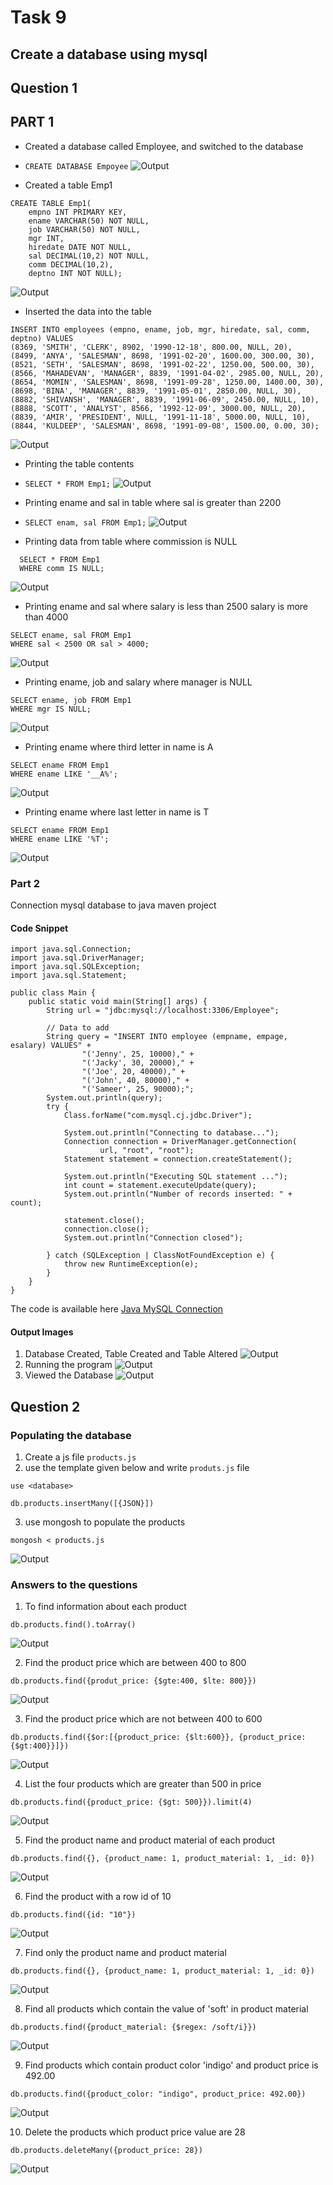 # Task 9

## Create a database using mysql
## Question 1
## PART 1
- Created a database called Employee, and switched to the database
- ```CREATE DATABASE Empoyee```
![Output](images/Output_1.png)

- Created a table Emp1
```
CREATE TABLE Emp1(
    empno INT PRIMARY KEY,
    ename VARCHAR(50) NOT NULL,
    job VARCHAR(50) NOT NULL,
    mgr INT,
    hiredate DATE NOT NULL,
    sal DECIMAL(10,2) NOT NULL,
    comm DECIMAL(10,2),
    deptno INT NOT NULL);
```
![Output](images/Output_2.png)

- Inserted the data into the table 
```
INSERT INTO employees (empno, ename, job, mgr, hiredate, sal, comm, deptno) VALUES
(8369, 'SMITH', 'CLERK', 8902, '1990-12-18', 800.00, NULL, 20),
(8499, 'ANYA', 'SALESMAN', 8698, '1991-02-20', 1600.00, 300.00, 30),
(8521, 'SETH', 'SALESMAN', 8698, '1991-02-22', 1250.00, 500.00, 30),
(8566, 'MAHADEVAN', 'MANAGER', 8839, '1991-04-02', 2985.00, NULL, 20),
(8654, 'MOMIN', 'SALESMAN', 8698, '1991-09-28', 1250.00, 1400.00, 30),
(8698, 'BINA', 'MANAGER', 8839, '1991-05-01', 2850.00, NULL, 30),
(8882, 'SHIVANSH', 'MANAGER', 8839, '1991-06-09', 2450.00, NULL, 10),
(8888, 'SCOTT', 'ANALYST', 8566, '1992-12-09', 3000.00, NULL, 20),
(8839, 'AMIR', 'PRESIDENT', NULL, '1991-11-18', 5000.00, NULL, 10),
(8844, 'KULDEEP', 'SALESMAN', 8698, '1991-09-08', 1500.00, 0.00, 30);

```
![Output](images/Output_3.png)

- Printing the table contents
- ```SELECT * FROM Emp1;```
![Output](images/Output_4.png)

- Printing ename and sal in table where sal is greater than 2200
- ```SELECT enam, sal FROM Emp1;```
![Output](images/Output_5.png)

- Printing data from table where commission is NULL
```
  SELECT * FROM Emp1
  WHERE comm IS NULL;
```
![Output](images/Output_6.png)

- Printing ename and sal where salary is less than 2500 salary is more than 4000
```
SELECT ename, sal FROM Emp1
WHERE sal < 2500 OR sal > 4000;
```
![Output](images/Output_7.png)

- Printing ename, job and salary where manager is NULL
```
SELECT ename, job FROM Emp1
WHERE mgr IS NULL;
```
![Output](images/Output_8.png)

- Printing ename where third letter in name is A
```
SELECT ename FROM Emp1
WHERE ename LIKE '__A%';
```
![Output](images/Output_9.png)

- Printing ename where last letter in name is T
```
SELECT ename FROM Emp1
WHERE ename LIKE '%T';
```
![Output](images/Output_10.png)

### Part 2
Connection mysql database to java maven project

#### Code Snippet
```
import java.sql.Connection;
import java.sql.DriverManager;
import java.sql.SQLException;
import java.sql.Statement;

public class Main {
    public static void main(String[] args) {
        String url = "jdbc:mysql://localhost:3306/Employee";

        // Data to add
        String query = "INSERT INTO employee (empname, empage, esalary) VALUES" +
                "('Jenny', 25, 10000)," +
                "('Jacky', 30, 20000)," +
                "('Joe', 20, 40000)," +
                "('John', 40, 80000)," +
                "('Sameer', 25, 90000);";
        System.out.println(query);
        try {
            Class.forName("com.mysql.cj.jdbc.Driver");

            System.out.println("Connecting to database...");
            Connection connection = DriverManager.getConnection(
                    url, "root", "root");
            Statement statement = connection.createStatement();

            System.out.println("Executing SQL statement ...");
            int count = statement.executeUpdate(query);
            System.out.println("Number of records inserted: " + count);

            statement.close();
            connection.close();
            System.out.println("Connection closed");

        } catch (SQLException | ClassNotFoundException e) {
            throw new RuntimeException(e);
        }
    }
}

```

The code is available here [Java MySQL Connection](JavaMySQL/src/main/java/Main.java)

#### Output Images
1. Database Created, Table Created and Table Altered
![Output](images/Output_11.png)
2. Running the program
![Output](images/Output_12.png)
3. Viewed the Database
![Output](images/Output_13.png)


## Question 2

### Populating the database

1. Create a js file ```products.js```
2. use the template given below and write ```produts.js``` file
```
use <database>

db.products.insertMany([{JSON}])
```

3. use mongosh to populate the products
```
mongosh < products.js
```
![Output](images/Output_14.png)

### Answers to the questions

1. To find information about each product
```
db.products.find().toArray()
```
![Output](images/Output_15.png)

2. Find the product price which are between 400 to 800
```
db.products.find({produt_price: {$gte:400, $lte: 800}})
```
![Output](images/Output_16.png)

3. Find the product price which are not between 400 to 600
```
db.products.find({$or:[{product_price: {$lt:600}}, {product_price: {$gt:400}}]})
```
![Output](images/Output_17.png)

4. List the four products which are greater than 500 in price
```
db.products.find({product_price: {$gt: 500}}).limit(4)
```
![Output](images/Output_18.png)

5. Find the product name and product material of each product
```
db.products.find({}, {product_name: 1, product_material: 1, _id: 0})
```
![Output](images/Output_19.png)

6. Find the product with a row id of 10
```
db.products.find({id: "10"})
```
![Output](images/Output_20.png)

7. Find only the product name and product material
```
db.products.find({}, {product_name: 1, product_material: 1, _id: 0})
```
![Output](images/Output_21.png)

8. Find all products which contain the value of 'soft' in product material
```
db.products.find({product_material: {$regex: /soft/i}})
```
![Output](images/Output_22.png)

9. Find products which contain product color 'indigo' and product price is 492.00
```
db.products.find({product_color: "indigo", product_price: 492.00})
```
![Output](images/Output_23.png)

10. Delete the products which product price value are 28
```
db.products.deleteMany({product_price: 28})
```
![Output](images/Output_24.png)
 